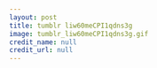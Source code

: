 ```yaml
---
layout: post
title: tumblr liw60meCPI1qdns3g
image: tumblr_liw60meCPI1qdns3g.gif
credit_name: null 
credit_url: null
---
```



